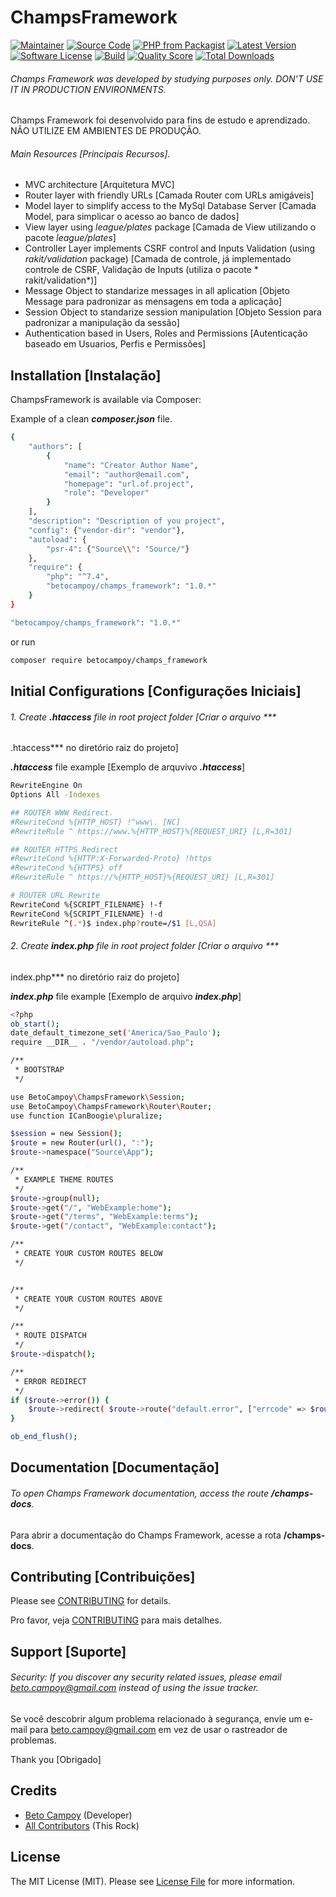 # ChampsFramework

[![Maintainer](http://img.shields.io/badge/maintainer-@betocampoy78-blue.svg?style=flat-square)](https://twitter.com/betocampoy78)
[![Source Code](http://img.shields.io/badge/source-betocampoy/champs_framework-blue.svg?style=flat-square)](https://github.com/betocampoy/champs_framework)
[![PHP from Packagist](https://img.shields.io/packagist/php-v/betocampoy/champs_framework.svg?style=flat-square)](https://packagist.org/packages/betocampoy/champs_framework)
[![Latest Version](https://img.shields.io/github/release/betocampoy/champs_framework.svg?style=flat-square)](https://github.com/betocampoy/champs_sao/releases)
[![Software License](https://img.shields.io/badge/license-MIT-brightgreen.svg?style=flat-square)](LICENSE)
[![Build](https://img.shields.io/scrutinizer/build/g/betocampoy/champs_framework.svg?style=flat-square)](https://scrutinizer-ci.com/g/betocampoy/champs_framework)
[![Quality Score](https://img.shields.io/scrutinizer/g/betocampoy/champs_framework.svg?style=flat-square)](https://scrutinizer-ci.com/g/betocampoy/champs_framework)
[![Total Downloads](https://img.shields.io/packagist/dt/betocampoy/champs_framework.svg?style=flat-square)](https://packagist.org/packages/betocampoy/champs_framework)

###### Champs Framework was developed by studying purposes only. DON'T USE IT IN PRODUCTION ENVIRONMENTS.

Champs Framework foi desenvolvido para fins de estudo e aprendizado. NÃO UTILIZE EM AMBIENTES DE PRODUÇÃO.

###### Main Resources [Principais Recursos].

- MVC architecture [Arquitetura MVC]
- Router layer with friendly URLs [Camada Router com URLs amigáveis]
- Model layer to simplify access to the MySql Database Server [Camada Model, para simplicar o acesso ao banco de dados]
- View layer using *league/plates* package [Camada de View utilizando o pacote *league/plates*]
- Controller Layer implements CSRF control and Inputs Validation (using *rakit/validation*
  package) [Camada de controle, já implementado controle de CSRF, Validação de Inputs (utiliza o pacote *
  rakit/validation*)]
- Message Object to standarize messages in all
  aplication [Objeto Message para padronizar as mensagens em toda a aplicação]
- Session Object to standarize session manipulation [Objeto Session para padronizar a manipulação da sessão]
- Authentication based in Users, Roles and Permissions [Autenticação baseado em Usuarios, Perfis e Permissões]

## Installation [Instalação]

ChampsFramework is available via Composer:

Example of a clean ***composer.json*** file.

```bash
{
    "authors": [
        {
            "name": "Creator Author Name",
            "email": "author@email.com",
            "homepage": "url.of.project",
            "role": "Developer"
        }
    ],
    "description": "Description of you project",
    "config": {"vendor-dir": "vendor"},
    "autoload": {
        "psr-4": {"Source\\": "Source/"}
    },
    "require": {
        "php": "^7.4",
        "betocampoy/champs_framework": "1.0.*"
    }
}
```

```bash
"betocampoy/champs_framework": "1.0.*"
```

or run

```bash
composer require betocampoy/champs_framework
```

## Initial Configurations [Configurações Iniciais]

###### 1. Create ***.htaccess*** file in root project folder [Criar o arquivo ***
.htaccess*** no diretório raiz do projeto]

***.htaccess*** file example [Exemplo de arquvivo ***.htaccess***]

```bash
RewriteEngine On
Options All -Indexes

## ROUTER WWW Redirect.
#RewriteCond %{HTTP_HOST} !^www\. [NC]
#RewriteRule ^ https://www.%{HTTP_HOST}%{REQUEST_URI} [L,R=301]

## ROUTER HTTPS Redirect
#RewriteCond %{HTTP:X-Forwarded-Proto} !https
#RewriteCond %{HTTPS} off
#RewriteRule ^ https://%{HTTP_HOST}%{REQUEST_URI} [L,R=301]

# ROUTER URL Rewrite
RewriteCond %{SCRIPT_FILENAME} !-f
RewriteCond %{SCRIPT_FILENAME} !-d
RewriteRule ^(.*)$ index.php?route=/$1 [L,QSA]
```

###### 2. Create ***index.php*** file in root project folder [Criar o arquivo ***
index.php*** no diretório raiz do projeto]

***index.php*** file example [Exemplo de arquivo ***index.php***]

```bash
<?php
ob_start();
date_default_timezone_set('America/Sao_Paulo');
require __DIR__ . "/vendor/autoload.php";

/**
 * BOOTSTRAP
 */

use BetoCampoy\ChampsFramework\Session;
use BetoCampoy\ChampsFramework\Router\Router;
use function ICanBoogie\pluralize;

$session = new Session();
$route = new Router(url(), ":");
$route->namespace("Source\App");

/**
 * EXAMPLE THEME ROUTES
 */
$route->group(null);
$route->get("/", "WebExample:home");
$route->get("/terms", "WebExample:terms");
$route->get("/contact", "WebExample:contact");

/**
 * CREATE YOUR CUSTOM ROUTES BELOW
 */


/**
 * CREATE YOUR CUSTOM ROUTES ABOVE
 */

/**
 * ROUTE DISPATCH
 */
$route->dispatch();

/**
 * ERROR REDIRECT
 */
if ($route->error()) {
    $route->redirect( $route->route("default.error", ["errcode" => $route->error()]));
}

ob_end_flush();
```

## Documentation [Documentação]

###### To open Champs Framework documentation, access the route **/champs-docs**.

Para abrir a documentação do Champs Framework, acesse a rota **/champs-docs**.

## Contributing [Contribuições]

Please see [CONTRIBUTING](https://github.com/betocampoy/champs_framework/blob/master/CONTRIBUTING.md) for details.

Pro favor, veja [CONTRIBUTING](https://github.com/betocampoy/champs_framework/blob/master/CONTRIBUTING.md) para mais
detalhes.

## Support [Suporte]

###### Security: If you discover any security related issues, please email beto.campoy@gmail.com instead of using the issue tracker.

Se você descobrir algum problema relacionado à segurança, envie um e-mail para beto.campoy@gmail.com em vez de usar o
rastreador de problemas.

Thank you [Obrigado]

## Credits

- [Beto Campoy](https://github.com/betocampoy) (Developer)
- [All Contributors](https://github.com/betocampoy/champs_framework/contributors) (This Rock)

## License

The MIT License (MIT). Please see [License File](https://github.com/betocampoy/champs_framework/blob/master/LICENSE) for
more information.